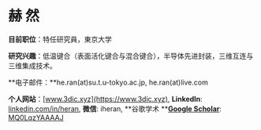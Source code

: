 # 赫 然

**目前职位**：特任研究員，東京大学

**研究兴趣**：低温键合（表面活化键合与混合键合），半导体先进封装，三维互连与三维集成技术。

**电子邮件：**he.ran\(at\)su.t.u-tokyo.ac.jp, he.ran\(at\)live.com

**个人网站**：[www.3dic.xyz](https://www.3dic.xyz), **LinkedIn**: [linkedin.com/in/heran](http://linkedin.com/in/heran), **微信**: iheran, **谷歌学术 **[**Google Scholar**](https://scholar.google.com/citations?user=MQ0LqzYAAAAJ): [MQ0LqzYAAAAJ](https://scholar.google.com/citations?user=MQ0LqzYAAAAJ)



